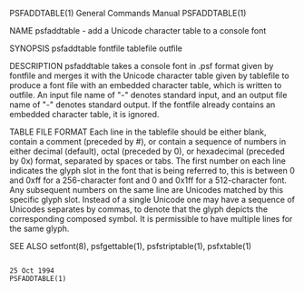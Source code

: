 PSFADDTABLE(1)                                                                             General Commands Manual                                                                             PSFADDTABLE(1)

NAME
       psfaddtable - add a Unicode character table to a console font

SYNOPSIS
       psfaddtable fontfile tablefile outfile

DESCRIPTION
       psfaddtable  takes a console font in .psf format given by fontfile and merges it with the Unicode character table given by tablefile to produce a font file with an embedded character table, which is
       written to outfile.  An input file name of "-" denotes standard input, and an output file name of "-" denotes standard output.  If the fontfile already contains an embedded character  table,  it  is
       ignored.

TABLE FILE FORMAT
       Each line in the tablefile should be either blank, contain a comment (preceded by #), or contain a sequence of numbers in either decimal (default), octal (preceded by 0), or hexadecimal (preceded by
       0x) format, separated by spaces or tabs.  The first number on each line indicates the glyph slot in the font that is being referred to, this is between 0 and 0xff for a 256-character font and 0  and
       0x1ff  for a 512-character font.  Any subsequent numbers on the same line are Unicodes matched by this specific glyph slot.  Instead of a single Unicode one may have a sequence of Unicodes separates
       by commas, to denote that the glyph depicts the corresponding composed symbol.  It is permissible to have multiple lines for the same glyph.

SEE ALSO
       setfont(8), psfgettable(1), psfstriptable(1), psfxtable(1)

                                                                                                 25 Oct 1994                                                                                   PSFADDTABLE(1)
